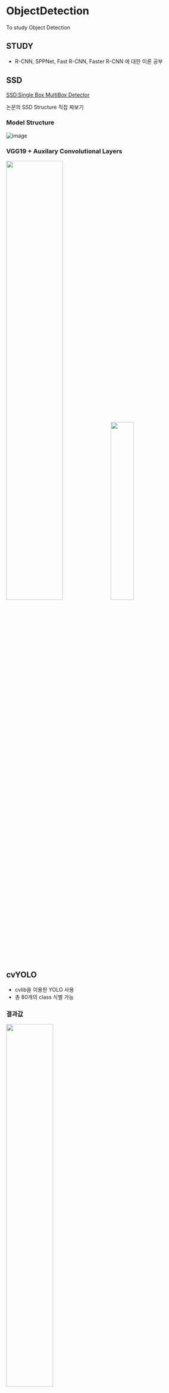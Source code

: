 # ObjectDetection  
To study Object Detection 

## STUDY
- R-CNN, SPPNet, Fast R-CNN, Faster R-CNN 에 대한 이론 공부

## SSD
[SSD:Single Box MultiBox Detector](https://arxiv.org/pdf/1512.02325.pdf, "paper link")

논문의 SSD Structure 직접 짜보기
### Model Structure
![image](https://user-images.githubusercontent.com/72767245/97295225-5d078d80-1892-11eb-9a2e-d59aa99d49ce.png)

### VGG19 + Auxilary Convolutional Layers
<div>
  <img src ="https://user-images.githubusercontent.com/72767245/97295251-65f85f00-1892-11eb-9657-da7936493d3e.png" width="55%">
  <img src ="https://user-images.githubusercontent.com/72767245/97295263-698be600-1892-11eb-952b-890975592614.png" width="35%">
</div>

## cvYOLO
- cvlib을 이용한 YOLO 사용
- 총 80개의 class 식별 가능<br>

### 결과값 
<img src = "https://user-images.githubusercontent.com/72767245/97080707-5d0c5100-1638-11eb-8208-fdae6ea27dc2.jpg" width= "50%">
